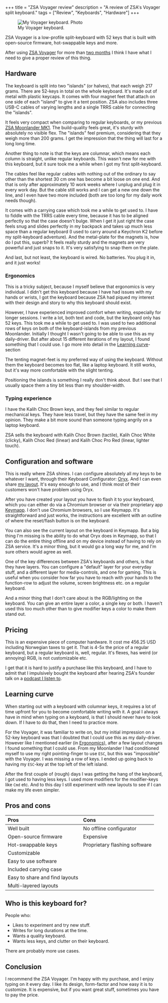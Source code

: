 +++
title = "ZSA Voyager review"
description = "A review of ZSA's Voyager split keyboard."
tags = ["Review", "Keyboards", "Hardware"]
+++

<figure>
  <img
    src="/img/blog/2024-09-26-new-keyboard-who-dis/photo.webp"
    alt="My Voyager keyboard. Photo">
  <figcaption>
    My Voyager keyboard.
  </figcaption>
</figure>

ZSA Voyager is a low-profile split-keyboard with 52 keys that is built with
open-source firmware, hot-swappable keys and more.

After using [ZSA Voyager] for more than [two months](/blog/new-keyboard-who-dis)
I think I have what I need to give a proper review of this thing.

## Hardware

The keyboard is split into two "islands" (or halves), that each weigh 217 grams.
There are 52-keys in total on the whole keyboard. It's made out of metal with
plastic keycaps. It comes with four magnet feet that attach on one side of each
"island" to give it a tent position. ZSA also includes three USB-C cables of
varying lengths and a single TRRS cable for connecting the "islands".

It feels very compact when comparing to regular keyboards, or my previous [ZSA
Moonlander MK1]. The build-quality feels great, it's sturdy with absolutely no
visible flex. The "islands" feel premium, considering that they weigh more than
200 grams. I get the impression that the thing will last for a long long time.

Another thing to note is that the keys are columnar, which means each column is
straight, unlike regular keyboards. This wasn't new for me with this keyboard,
but it sure took me a while when I got my first split-keyboard.

The cables feel like regular cables with nothing out of the ordinary to say
other than the shortest 30 cm one has become a bit loose on one end. And that is
only after approximately 10 work weeks where I unplug and plug it in every work
day. But the cable still works and I can get a new one down the line, and I even
have two more included (both are too long for my daily work needs though).

It comes with a carrying case which took me a while to get used to. I have to
fiddle with the TRRS cable every time, because it has to be aligned perfectly so
that the case doesn't bulge. When I get it just right the case feels snug and
slides perfectly in my backpack and takes up much less space than a regular
keyboard (I used to carry around a Keychron K2 before my split-keyboard
adventure). And the metal-plate for the magnets is, how do I put this, superb?
It feels really sturdy and the magnets are very powerful and just snaps to it.
It's very satisfying to snap them on the plate.

And last, but not least, the keyboard is wired. No batteries. You plug it in,
and it just works!

### Ergonomics

This is a tricky subject, because I myself believe that ergonomics is very
individual. I didn't get this keyboard because I have had issues with my hands
or wrists, I got the keyboard because ZSA had piqued my interest with their
design and story to why this keyboard should exist.

However, I have experienced improved comfort when writing, especially for longer
sessions. I write a lot, both text and code, but the keyboard only has 52 keys.
This took me a while to get used to. I was used to two additional rows of keys
on both of the keyboard-islands from my previous Moonlander. Initially I thought
I wasn't going to be able to use this as my daily-driver. But after about 15
different iterations of my layout, I found something that I could use. I go more
into detail in the [Learning curve](#learning-curve)-section

The tenting magnet-feet is my preferred way of using the keyboard. Without them
the keyboard becomes too flat, like a laptop keyboard. It still works, but it's
way more comfortable with the slight tenting.

Positioning the islands is something I really don't think about. But I see that
I usually space them a tiny bit less than my shoulder-width.

### Typing experience

I have the Kalih Choc Brown keys, and they feel similar to regular mechanical
keys. They have less travel, but they have the same feel in my opinion. They
make a bit more sound than someone typing angrily on a laptop keyboard.

ZSA sells the keyboard with Kalih Choc Brown (tactile), Kalih Choc White
(clicky), Kalih Choc Red (linear) and Kalih Choc Pro Red (linear, lighter
touch).

## Configuration and software

This is really where ZSA shines. I can configure absolutely all my keys to be
whatever I want, through their Keyboard Configurator: [Oryx]. And I can even
share [my layout][voyager layout]. It's easy enough to use, and I think most of
their customers won't have problem using Oryx.

After you have created your layout you have to flash it to your keyboard, which
you can either do via a Chromium browser or via their proprietary app [Keymapp].
I don't use Chromium browsers, so I use Keymapp. It's straightforward and just
works, the instructions are excellent with an outline of where the reset/flash
button is on the keyboard.

You can also see the current layout on the keyboard in Keymapp. But a big thing
I'm missing is the ability to do what Oryx does in Keymapp, so that I can do the
entire thing offline and on my device instead of having to rely on ZSA service.
It's a minor thing, but it would go a long way for me, and I'm sure others would
agree as well.

One of the key differences between ZSA's keyboards and others, is that they have
layers. You can configure a "default" layer for your everyday stuff, and a
different layer for media-controls, and one for gaming. This is useful when you
consider how far you have to reach with your hands to the function-row to adjust
the volume, screen brightness etc. on a regular keyboard.

And a minor thing that I don't care about is the RGB/lighting on the keyboard.
You can give an entire layer a color, a single key or both. I haven't used this
too much other than to give modifier keys a color to make them stand out.

## Pricing

This is an expensive piece of computer hardware. It cost me 456.25 USD including
Norwegian taxes to get it. That is 4-5x the price of a regular keyboard, but a
regular keyboard is, well, regular. It's flexes, has weird (or annoying) RGB, is
not customizable etc.

I get that it is hard to justify a purchase like this keyboard, and I have to
admit that I impulsively bought the keyboard after hearing ZSA's founder talk on
a [podcast I listen to](https://changelog.com/podcast/608).

## Learning curve

When starting out with a keyboard with columnar keys, it requires a lot of time
upfront for you to become comfortable writing with it. A goal I always have in
mind when typing on a keyboard, is that I should never have to look down. If I
have to do that, then I need to practice more.

For the Voyager, it was familiar to write on, but my initial impression on a
52-key keyboard was that I doubted that I could use this as my daily-driver.
However like I mentioned earlier (in [Ergonomics](#ergonomics)), after a few
layout changes I found something that I could use. From my Moonlander I had
conditioned myself to use my right pointing-finger to use `ESC`, but this was
"impossible" with the Voyager. I was missing a row of keys. I ended up going
back to having my `ESC`-key at the top left of the left island.

After the first couple of (rough) days I was getting the hang of the keyboard, I
got used to having less keys. I used more modifiers for the modifier-keys like
`Cmd` etc. And to this day I still experiment with new layouts to see if I can
make my life even simpler.

## Pros and cons

| Pros                           | Cons                          |
| :----------------------------- | :---------------------------- |
| Well built                     | No offline configurator       |
| Open-source firmware           | Expensive                     |
| Hot-swappable keys             | Proprietary flashing software |
| Customizable                   |                               |
| Easy to use software           |                               |
| Included carrying case         |                               |
| Easy to share and find layouts |                               |
| Multi-layered layouts          |                               |

## Who is this keyboard for?

People who:

- Likes to experiment and try new stuff.
- Writes for long durations at the time.
- Wants a quality keyboard.
- Wants less keys, and clutter on their keyboard.

There are probably more use cases.

## Conclusion

I recommend the ZSA Voyager. I'm happy with my purchase, and I enjoy typing on
it every day. I like its design, form-factor and how easy it is to customize. It
is expensive, but if you want great stuff, sometimes you have to pay the price.

[ZSA Moonlander MK1]: https://www.zsa.io/moonlander
[ZSA Voyager]: https://www.zsa.io/voyager
[Oryx]: https://configure.zsa.io/
[voyager layout]: https://configure.zsa.io/voyager/layouts/g7jM4/latest/0
[Keymapp]: https://www.zsa.io/flash#download
